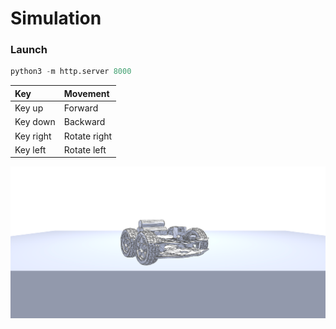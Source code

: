 # Simulation

### Launch
```python
python3 -m http.server 8000
```

| Key | Movement |
| :- | :- |
| Key up | Forward |
| Key down | Backward |
| Key right | Rotate right |
| Key left | Rotate left |

![preview](https://raw.githubusercontent.com/AguilarLagunasArturo/mobile-recon-station/gh-pages/preview.png)
